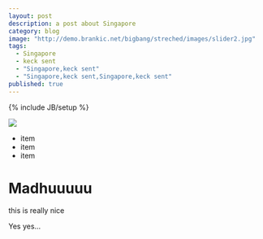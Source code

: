 ```yaml
---
layout: post
description: a post about Singapore
category: blog
image: "http://demo.brankic.net/bigbang/streched/images/slider2.jpg"
tags: 
  - Singapore
  - keck sent
  - "Singapore,keck sent"
  - "Singapore,keck sent,Singapore,keck sent"
published: true
---
```



{% include JB/setup %}

![](/_posts/blog/sample_pic.jpg)

- item
- item
- item



#  Madhuuuuu

this is really nice

Yes yes...